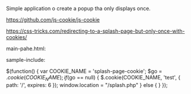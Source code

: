 Simple application o create a popup tha only displays once.

https://github.com/js-cookie/js-cookie


https://css-tricks.com/redirecting-to-a-splash-page-but-only-once-with-cookies/

main-pahe.html:

<script type="text/javascript" src="/js/jquery.js"></script>
<script type="text/javascript" src="/js/cookie.js"></script>
<script type="text/javascript">
	$(function() {
		.... do stuff....
	});
</script>

sample-include:

$(function() {
	var COOKIE_NAME = 'splash-page-cookie';
	$go = $.cookie(COOKIE_NAME);
	if ($go == null) {
		$.cookie(COOKIE_NAME, 'test', { path: '/', expires: 6 
});
		window.location = "/splash.php"
	}
	else {
	}
});
